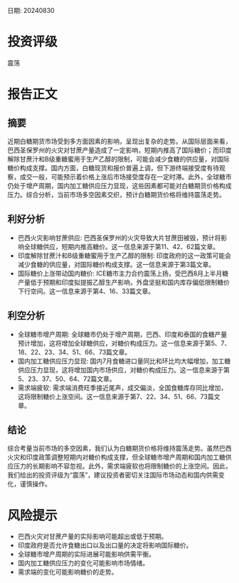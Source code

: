 
日期: 20240830

# 投资评级

震荡

# 报告正文

## 摘要

近期白糖期货市场受到多方面因素的影响，呈现出复杂的走势。从国际层面来看，巴西圣保罗州的火灾对甘蔗产量造成了一定影响，短期内推高了国际糖价；而印度解除甘蔗汁和B级重糖蜜用于生产乙醇的限制，可能会减少食糖的供应量，对国际糖价构成支撑。国内方面，白糖现货和报价普遍上调，但下游终端接受度有待观察，成交一般，可能预示着价格上涨后市场接受度存在一定时滞。此外，全球糖市仍处于增产周期，国内加工糖供应压力显现，这些因素都可能对白糖期货价格构成压力。综合分析，当前市场多空因素交织，预计白糖期货价格将维持震荡走势。

## 利好分析

* 巴西火灾影响甘蔗供应: 巴西圣保罗州的火灾导致大片甘蔗田被毁，预计将影响全球糖供应，短期内推高糖价。这一信息来源于第11、42、62篇文章。
* 印度解除甘蔗汁和B级重糖蜜用于生产乙醇的限制: 印度政府的这一政策可能会减少食糖的供应量，对国际糖价构成支撑。这一信息来源于第3篇文章。
* 国际糖价上涨带动国内糖价: ICE糖市主力合约震荡上扬，受巴西8月上半月糖产量低于预期和印度拟提振乙醇生产影响，外盘坚挺和国内库存偏低限制糖价下行空间。这一信息来源于第4、16、33篇文章。

## 利空分析

* 全球糖市增产周期: 全球糖市仍处于增产周期，巴西、印度和泰国的食糖产量预计增加，这将增加全球糖供应，对糖价构成压力。这一信息来源于第5、7、18、22、23、34、51、66、73篇文章。
* 国内加工糖供应压力显现: 国内7月食糖进口量同比和环比均大幅增加，加工糖供应压力显现，这将增加国内市场供应，对糖价构成压力。这一信息来源于第5、23、37、50、64、72篇文章。
* 需求端疲软: 需求端消费旺季接近尾声，成交偏淡，全国食糖库存同比增加，这将限制糖价上涨空间。这一信息来源于第7、22、34、51、66、73篇文章。

## 结论

综合考量当前市场的多空因素，我们认为白糖期货价格将维持震荡走势。虽然巴西火灾和印度政策调整短期内对糖价构成支撑，但全球糖市增产周期和国内加工糖供应压力的长期影响不容忽视。此外，需求端疲软也将限制糖价的上涨空间。因此，我们给出的投资评级为“震荡”，建议投资者密切关注国际市场动态和国内供需变化，谨慎操作。

# 风险提示

* 巴西火灾对甘蔗产量的实际影响可能超出或低于预期。
* 印度政府是否允许食糖出口以及出口量的决定将影响国际糖价。
* 全球糖市增产周期的实际进展可能影响供需平衡。
* 国内加工糖供应压力的变化可能影响市场情绪。
* 需求端的变化可能影响糖价的走势。
